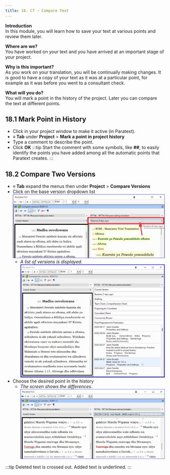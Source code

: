 ```yaml
---
title: 18. CT – Compare Text
---
```

**Introduction**  
In this module, you will learn how to save your text at various points and review them later.

**Where are we?**  
You have worked on your text and you have arrived at an important stage of your project.

**Why is this important?**  
As you work on your translation, you will be continually making changes. It is good to have a copy of your text as it was at a particular point, for example as it was before you went to a consultant check. 

**What will you do?**  
You will mark a point in the history of the project. Later you can compare the text at different points.




## 18.1 Mark Point in History
- Click in your project window to make it active (in Paratext).
- **≡ Tab** under **Project** \> **Mark a point in project history**
- Type a comment to describe the point.
- Click **OK**
:::tip
Start the comment with some symbols, like **\#\#**, to easily identify the points you have added among all the automatic points that Paratext creates.
:::



## 18.2 Compare Two Versions
- **≡ Tab** expand the menus then under **Project** \> **Compare Versions**
- Click on the base version dropdown list  
    ![](../media/compareVersions.en.png)
   - *A list of versions is displayed*.
    ![](../media/compareVersChoose.en.png)
- Choose the desired point in the history  
   - *The screen shows the differences*.
    ![](../media/compareVerChanges.en.png)

:::tip
Deleted text is crossed out. Added text is underlined.
:::
